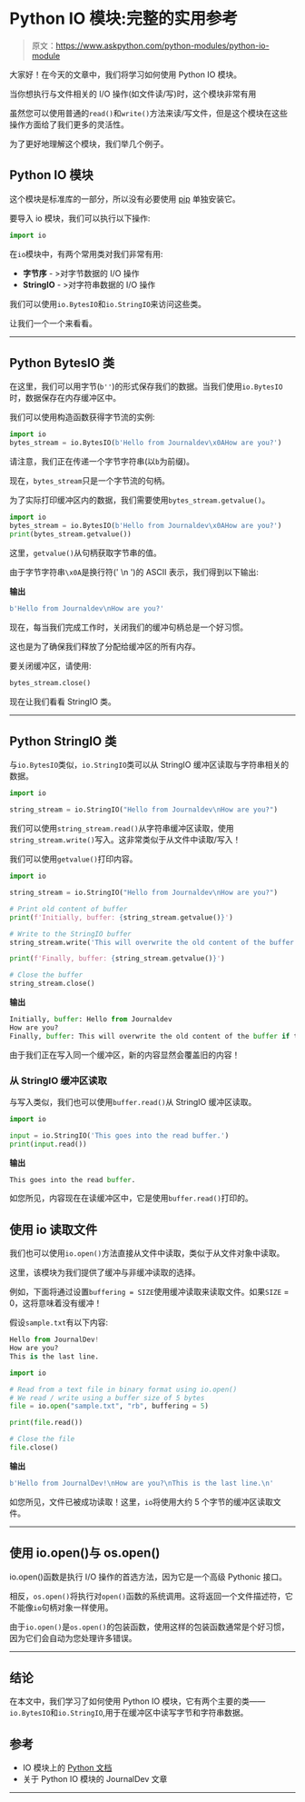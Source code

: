 # Python IO 模块:完整的实用参考

> 原文：<https://www.askpython.com/python-modules/python-io-module>

大家好！在今天的文章中，我们将学习如何使用 Python IO 模块。

当你想执行与文件相关的 I/O 操作(如文件读/写)时，这个模块非常有用

虽然您可以使用普通的`read()`和`write()`方法来读/写文件，但是这个模块在这些操作方面给了我们更多的灵活性。

为了更好地理解这个模块，我们举几个例子。

## Python IO 模块

这个模块是标准库的一部分，所以没有必要使用 [pip](https://www.askpython.com/python-modules/python-pip) 单独安装它。

要导入 io 模块，我们可以执行以下操作:

```py
import io

```

在`io`模块中，有两个常用类对我们非常有用:

*   **字节序** - >对字节数据的 I/O 操作
*   **StringIO** - >对字符串数据的 I/O 操作

我们可以使用`io.BytesIO`和`io.StringIO`来访问这些类。

让我们一个一个来看看。

* * *

## Python BytesIO 类

在这里，我们可以用字节(`b''`)的形式保存我们的数据。当我们使用`io.BytesIO`时，数据保存在内存缓冲区中。

我们可以使用构造函数获得字节流的实例:

```py
import io
bytes_stream = io.BytesIO(b'Hello from Journaldev\x0AHow are you?')

```

请注意，我们正在传递一个字节字符串(以`b`为前缀)。

现在，`bytes_stream`只是一个字节流的句柄。

为了实际打印缓冲区内的数据，我们需要使用`bytes_stream.getvalue()`。

```py
import io
bytes_stream = io.BytesIO(b'Hello from Journaldev\x0AHow are you?')
print(bytes_stream.getvalue())

```

这里，`getvalue()`从句柄获取字节串的值。

由于字节字符串`\x0A`是换行符(' \n ')的 ASCII 表示，我们得到以下输出:

**输出**

```py
b'Hello from Journaldev\nHow are you?'

```

现在，每当我们完成工作时，关闭我们的缓冲句柄总是一个好习惯。

这也是为了确保我们释放了分配给缓冲区的所有内存。

要关闭缓冲区，请使用:

```py
bytes_stream.close()

```

现在让我们看看 StringIO 类。

* * *

## Python StringIO 类

与`io.BytesIO`类似，`io.StringIO`类可以从 StringIO 缓冲区读取与字符串相关的数据。

```py
import io

string_stream = io.StringIO("Hello from Journaldev\nHow are you?")

```

我们可以使用`string_stream.read()`从字符串缓冲区读取，使用`string_stream.write()`写入。这非常类似于从文件中读取/写入！

我们可以使用`getvalue()`打印内容。

```py
import io

string_stream = io.StringIO("Hello from Journaldev\nHow are you?")

# Print old content of buffer
print(f'Initially, buffer: {string_stream.getvalue()}')

# Write to the StringIO buffer
string_stream.write('This will overwrite the old content of the buffer if the length of this string exceeds the old content')

print(f'Finally, buffer: {string_stream.getvalue()}')

# Close the buffer
string_stream.close()

```

**输出**

```py
Initially, buffer: Hello from Journaldev
How are you?
Finally, buffer: This will overwrite the old content of the buffer if the length of this string exceeds the old content

```

由于我们正在写入同一个缓冲区，新的内容显然会覆盖旧的内容！

### 从 StringIO 缓冲区读取

与写入类似，我们也可以使用`buffer.read()`从 StringIO 缓冲区读取。

```py
import io

input = io.StringIO('This goes into the read buffer.')
print(input.read())

```

**输出**

```py
This goes into the read buffer.

```

如您所见，内容现在在读缓冲区中，它是使用`buffer.read()`打印的。

## 使用 io 读取文件

我们也可以使用`io.open()`方法直接从文件中读取，类似于从文件对象中读取。

这里，该模块为我们提供了缓冲与非缓冲读取的选择。

例如，下面将通过设置`buffering = SIZE`使用缓冲读取来读取文件。如果`SIZE` = 0，这将意味着没有缓冲！

假设`sample.txt`有以下内容:

```py
Hello from JournalDev!
How are you?
This is the last line.

```

```py
import io

# Read from a text file in binary format using io.open()
# We read / write using a buffer size of 5 bytes
file = io.open("sample.txt", "rb", buffering = 5)

print(file.read())

# Close the file
file.close()

```

**输出**

```py
b'Hello from JournalDev!\nHow are you?\nThis is the last line.\n'

```

如您所见，文件已被成功读取！这里，`io`将使用大约 5 个字节的缓冲区读取文件。

* * *

## 使用 io.open()与 os.open()

io.open()函数是执行 I/O 操作的首选方法，因为它是一个高级 Pythonic 接口。

相反，`os.open()`将执行对`open()`函数的系统调用。这将返回一个文件描述符，它不能像`io`句柄对象一样使用。

由于`io.open()`是`os.open()`的包装函数，使用这样的包装函数通常是个好习惯，因为它们会自动为您处理许多错误。

* * *

## 结论

在本文中，我们学习了如何使用 Python IO 模块，它有两个主要的类——`io.BytesIO`和`io.StringIO`,用于在缓冲区中读写字节和字符串数据。

## 参考

*   IO 模块上的 [Python 文档](https://docs.python.org/3/library/io.html)
*   关于 Python IO 模块的 JournalDev 文章

* * *